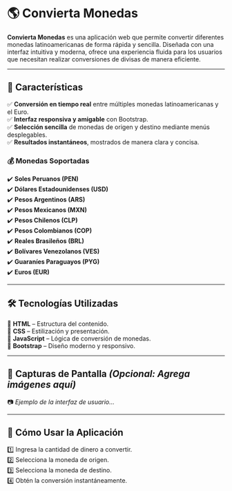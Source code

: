 # 🌎 Convierta Monedas  

**Convierta Monedas** es una aplicación web que permite convertir diferentes monedas latinoamericanas de forma rápida y sencilla. Diseñada con una interfaz intuitiva y moderna, ofrece una experiencia fluida para los usuarios que necesitan realizar conversiones de divisas de manera eficiente.  

---

## 🚀 Características  

✅ **Conversión en tiempo real** entre múltiples monedas latinoamericanas y el Euro.  
✅ **Interfaz responsiva y amigable** con Bootstrap.  
✅ **Selección sencilla** de monedas de origen y destino mediante menús desplegables.  
✅ **Resultados instantáneos**, mostrados de manera clara y concisa.  

### 💰 Monedas Soportadas  
✔️ **Soles Peruanos (PEN)**  
✔️ **Dólares Estadounidenses (USD)**  
✔️ **Pesos Argentinos (ARS)**  
✔️ **Pesos Mexicanos (MXN)**  
✔️ **Pesos Chilenos (CLP)**  
✔️ **Pesos Colombianos (COP)**  
✔️ **Reales Brasileños (BRL)**  
✔️ **Bolívares Venezolanos (VES)**  
✔️ **Guaraníes Paraguayos (PYG)**  
✔️ **Euros (EUR)**  

---

## 🛠️ Tecnologías Utilizadas  

🔹 **HTML** – Estructura del contenido.  
🔹 **CSS** – Estilización y presentación.  
🔹 **JavaScript** – Lógica de conversión de monedas.  
🔹 **Bootstrap** – Diseño moderno y responsivo.  

---

## 📸 Capturas de Pantalla *(Opcional: Agrega imágenes aquí)*  
📷 *Ejemplo de la interfaz de usuario...*  

---

## 📌 Cómo Usar la Aplicación  

1️⃣ Ingresa la cantidad de dinero a convertir.  
2️⃣ Selecciona la moneda de origen.  
3️⃣ Selecciona la moneda de destino.  
4️⃣ Obtén la conversión instantáneamente.  

